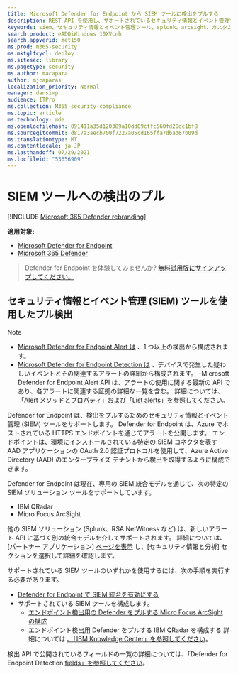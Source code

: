 ```yaml
---
title: Microsoft Defender for Endpoint から SIEM ツールに検出をプルする
description: REST API を使用し、サポートされているセキュリティ情報とイベント管理ツールを構成して検出を受信およびプルする方法について説明します。
keywords: siem、セキュリティ情報とイベント管理ツール、splunk、arcsight、カスタム インジケーター、rest API、アラート定義、侵害の指標を構成する
search.product: eADQiWindows 10XVcnh
search.appverid: met150
ms.prod: m365-security
ms.mktglfcycl: deploy
ms.sitesec: library
ms.pagetype: security
ms.author: macapara
author: mjcaparas
localization_priority: Normal
manager: dansimp
audience: ITPro
ms.collection: M365-security-compliance
ms.topic: article
ms.technology: mde
ms.openlocfilehash: 091411a35d120389a10dd09cffc560fd20dc1bf8
ms.sourcegitcommit: d817a3aecb700f7227a05cd165ffa7dbad67b09d
ms.translationtype: MT
ms.contentlocale: ja-JP
ms.lasthandoff: 07/29/2021
ms.locfileid: "53656909"
---
```

# <a name="pull-detections-to-your-siem-tools"></a>SIEM ツールへの検出のプル

[!INCLUDE [Microsoft 365 Defender rebranding](../../includes/microsoft-defender.md)]

**適用対象:**
- [Microsoft Defender for Endpoint](https://go.microsoft.com/fwlink/p/?linkid=2154037)
- [Microsoft 365 Defender](https://go.microsoft.com/fwlink/?linkid=2118804)

> Defender for Endpoint を体験してみませんか? [無料試用版にサインアップしてください。](https://signup.microsoft.com/create-account/signup?products=7f379fee-c4f9-4278-b0a1-e4c8c2fcdf7e&ru=https://aka.ms/MDEp2OpenTrial?ocid=docs-wdatp-configuresiem-abovefoldlink)

## <a name="pull-detections-using-security-information-and-events-management-siem-tools"></a>セキュリティ情報とイベント管理 (SIEM) ツールを使用したプル検出

>[!NOTE]
>- [Microsoft Defender for Endpoint Alert は](alerts.md) 、1 つ以上の検出から構成されます。
>- [Microsoft Defender for Endpoint Detection は](api-portal-mapping.md) 、デバイスで発生した疑わしいイベントとその関連するアラートの詳細から構成されます。
>-Microsoft Defender for Endpoint Alert API は、アラートの使用に関する最新の API であり、各アラートに関連する証拠の詳細な一覧を含む。 詳細については、「Alert メソッドと[プロパティ」および「List alerts」](alerts.md)[を参照してください](get-alerts.md)。

Defender for Endpoint は、検出をプルするためのセキュリティ情報とイベント管理 (SIEM) ツールをサポートします。 Defender for Endpoint は、Azure でホストされている HTTPS エンドポイントを通じてアラートを公開します。 エンドポイントは、環境にインストールされている特定の SIEM コネクタを表す AAD アプリケーションの OAuth 2.0 認証プロトコルを使用して、Azure Active Directory (AAD) のエンタープライズ テナントから検出を取得するように構成できます。

Defender for Endpoint は現在、専用の SIEM 統合モデルを通じて、次の特定の SIEM ソリューション ツールをサポートしています。

- IBM QRadar
- Micro Focus ArcSight

他の SIEM ソリューション (Splunk、RSA NetWitness など) は、新しいアラート API に基づく別の統合モデルを介してサポートされます。 詳細については、[パートナー アプリケーション] [ページを表示](https://securitycenter.microsoft.com/interoperability/partners) し、[セキュリティ情報と分析] セクションを選択して詳細を確認します。

サポートされている SIEM ツールのいずれかを使用するには、次の手順を実行する必要があります。

- [Defender for Endpoint で SIEM 統合を有効にする](enable-siem-integration.md)
- サポートされている SIEM ツールを構成します。
     - [エンドポイント検出用の Defender をプルする Micro Focus ArcSight の構成](configure-arcsight.md)
     - エンドポイント検出用 Defender をプルする IBM QRadar を構成する 詳細については [、「IBM Knowledge Center」を参照してください](https://www.ibm.com/support/knowledgecenter/SS42VS_DSM/com.ibm.dsm.doc/c_dsm_guide_MS_Win_Defender_ATP_overview.html?cp=SS42VS_7.3.1)。

検出 API で公開されているフィールドの一覧の詳細については、「Defender for Endpoint Detection [fields」を参照してください](api-portal-mapping.md)。
